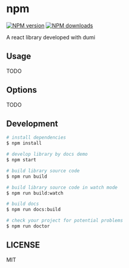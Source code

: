# npm

[![NPM version](https://img.shields.io/npm/v/npm.svg?style=flat)](https://npmjs.org/package/npm)
[![NPM downloads](http://img.shields.io/npm/dm/npm.svg?style=flat)](https://npmjs.org/package/npm)

A react library developed with dumi

## Usage

TODO

## Options

TODO

## Development

```bash
# install dependencies
$ npm install

# develop library by docs demo
$ npm start

# build library source code
$ npm run build

# build library source code in watch mode
$ npm run build:watch

# build docs
$ npm run docs:build

# check your project for potential problems
$ npm run doctor
```

## LICENSE

MIT
